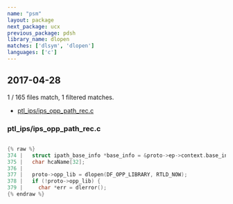 ```yaml
---
name: "psm"
layout: package
next_package: ucx
previous_package: pdsh
library_name: dlopen
matches: ['dlsym', 'dlopen']
languages: ['c']
---
```

## 2017-04-28
1 / 165 files match, 1 filtered matches.

 - [ptl_ips/ips_opp_path_rec.c](#ptl_ipsips_opp_path_recc)

### ptl_ips/ips_opp_path_rec.c

```c

{% raw %}
374 |   struct ipath_base_info *base_info = &proto->ep->context.base_info;
375 |   char hcaName[32];
376 | 
377 |   proto->opp_lib = dlopen(DF_OPP_LIBRARY, RTLD_NOW);
378 |   if (!proto->opp_lib) {
379 |     char *err = dlerror();
{% endraw %}

```